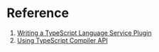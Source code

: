 # Reference

1. [Writing a TypeScript Language Service Plugin](https://github.com/microsoft/TypeScript/wiki/Writing-a-Language-Service-Plugin)
2. [Using TypeScript Compiler API](https://github.com/microsoft/TypeScript/wiki/Using-the-Compiler-API)